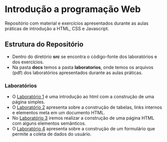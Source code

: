 # Introdução a programação Web

Repositório com material e exercícios apresentados durante as aulas práticas de introdução a HTML, CSS e Javascript.

## Estrutura do Repositório

- Dentro do diretório **src** se encontra o código-fonte dos laboratórios e dos exercícios.
- Na pasta **docs** temos a pasta **laboratorios**, onde temos os arquivos (pdf) dos laboratórios apresentados durante as aulas práticas.

### Laboratórios

- O [Laboratório 1](docs/laboratorios/Laboratorio01.pdf) é uma introdução ao html com a construção de uma página simples.
- O [Laboratório 2](docs/laboratorios/Laboratorio02.pdf) apresenta sobre a construção de tabelas, links internos e elementos meta em um documento HTML.
- No [Laboratório 3](docs/laboratorios/Laboratorio03.pdf) iremos realizar a construção de uma página HTML com alguns elementos semânticos.
- O [Laboratório 4](docs/laboratorios/Laboratorio04.pdf) apresenta sobre a construção de um formulário que permite a coleta de dados do usuário.

